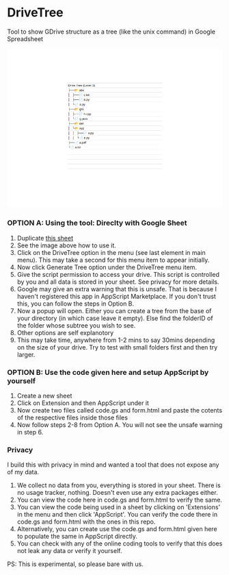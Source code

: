 # DriveTree
Tool to show GDrive structure as a tree (like the unix command) in Google Spreadsheet

![screenshot](drivetree.gif)


### OPTION A: Using the tool: Direclty with Google Sheet
1. Duplicate [this sheet](https://docs.google.com/spreadsheets/d/1KO7C2hY9Qv4pUqeCzaSs1lB7xppqbqzTR6AV6rxqGbg/edit?usp=sharing)
2. See the image above how to use it.
3. Click on the DriveTree option in the menu (see last element in main menu). This may take a second for this menu item to appear initially.
4. Now click Generate Tree option under the DriveTree menu item.
5. Give the script permission to access your drive. This script is controlled by you and all data is stored in your sheet. See privacy for more details.
6. Google may give an extra warning that this is unsafe. That is because I haven't registered this app in AppScript Marketplace. If you don't trust this, you can follow the steps in Option B.
7. Now a popup will open. Either you can create a tree from the base of your directory (in which case leave it empty). Else find the folderID of the folder whose subtree you wish to see.
8. Other options are self explanotory
9. This may take time, anywhere from 1-2 mins to say 30mins depending on the size of your drive. Try to test with small folders first and then try larger.

### OPTION B: Use the code given here and setup AppScript by yourself
1. Create a new sheet
2. Click on Extension and then AppScript under it
3. Now create two files called code.gs and form.html and paste the cotents of the respective files inside those files
4. Now follow steps 2-8 from Option A. You will not see the unsafe warning in step 6.


### Privacy
I build this with privacy in mind and wanted a tool that does not expose any of my data.

1. We collect no data from you, everything is stored in your sheet. There is no usage tracker, nothing. Doesn't even use any extra packages either.
2. You can view the code here in code.gs and form.html to verify the same.
3. You can view the code being used in a sheet by clicking on 'Extensions' in the menu and then click 'AppScript'. You can verify the code there in code.gs and form.html with the ones in this repo.
4. Alternatively, you can create use the code.gs and form.html given here to populate the same in AppScript directly.
5. You can check with any of the online coding tools to verify that this does not leak any data or verify it yourself.


PS: This is experimental, so please bare with us.
